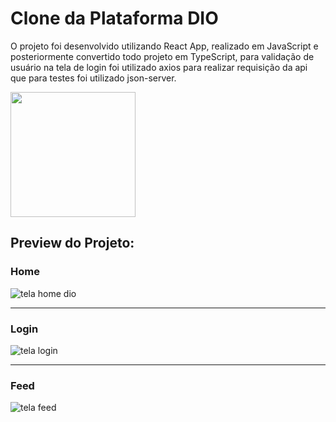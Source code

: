 # Clone da Plataforma DIO 
O projeto foi desenvolvido utilizando React App, realizado em JavaScript e posteriormente convertido todo projeto em TypeScript, para validação de usuário na tela de login foi utilizado axios para realizar requisição da api que para testes foi utilizado json-server.

<img src="https://miro.medium.com/max/800/0*CBjisl422hUyLxiG.png" width="200"/>


## Preview do Projeto: 

### Home
![tela home dio](https://user-images.githubusercontent.com/117487712/209672554-4c827501-7d47-4da7-a523-9652331824ac.PNG)

---
### Login
![tela login](https://user-images.githubusercontent.com/117487712/209672546-f483e60f-b573-403f-80d7-d194be9fa470.PNG)

---
### Feed
![tela feed](https://user-images.githubusercontent.com/117487712/209672564-5d3d5e79-1b91-40f5-a0f7-a247fe7e74d8.PNG)



